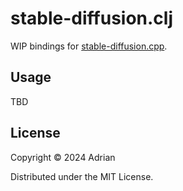 # stable-diffusion.clj

WIP bindings for [stable-diffusion.cpp](https://github.com/leejet/stable-diffusion.cpp).

## Usage

TBD

## License

Copyright © 2024 Adrian

Distributed under the MIT License.
